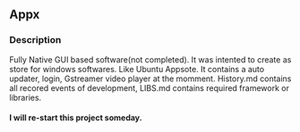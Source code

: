 ## Appx
### Description
Fully Native GUI based software(not completed). It was intented to create as  store for windows softwares. Like Ubuntu Appsote.
It contains a auto updater, login, Gstreamer video player at the momment.
History.md contains all recored events of development, LIBS.md contains required framework or libraries.

#### I will re-start this project someday.
